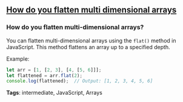 ## [How do you flatten multi dimensional arrays](#how-do-you-flattening-multi-dimensional-arrays)

### How do you flatten multi-dimensional arrays?

You can flatten multi-dimensional arrays using the `flat()` method in JavaScript. This method flattens an array up to a specified depth.

Example:

```javascript
let arr = [1, [2, 3], [4, [5, 6]]];
let flattened = arr.flat(2);
console.log(flattened);  // Output: [1, 2, 3, 4, 5, 6]
```

**Tags**: intermediate, JavaScript, Arrays


